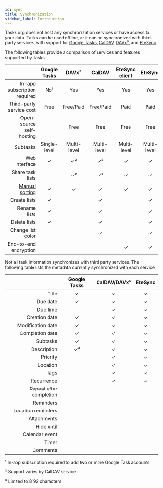 ```yaml
---
id: sync
title: Synchronization
sidebar_label: Introduction
---
```


Tasks.org does not host any synchronization services or have access to your
data. Tasks can be used offline, or it can be synchronized with third-party
services, with support for [Google Tasks](google_tasks_intro.md),
[CalDAV](caldav_intro.md),
[DAVx⁵](https://play.google.com/store/apps/details?id=at.bitfire.davdroid), and
[EteSync](etesync_intro.md).

The following tables provide a comparison of services and features supported by
Tasks

|   | Google Tasks | DAVx⁵ | CalDAV | EteSync client | EteSync |
| -:|:------------:|:-----:|:------:|:--------------:|:-------:|
| In-app subscription required | No¹ | Yes | Yes | Yes | Yes |
| Third-party service cost | Free | Free/Paid | Free/Paid | Paid | Paid |
| Open-source self-hosting | | Free | Free | Free | Free |
| Subtasks | Single-level | Multi-level | Multi-level | Multi-level | Multi-level |
| Web interface | ✓ | ✓² | ✓² | ✓ | ✓ |
| Share task lists | | ✓² | ✓² | ✓ | ✓ |
| [Manual sorting](manual_sort_mode.md) | ✓ | ✓ | ✓ | ✓ | ✓ |
| Create lists | ✓ | | ✓ | | ✓ |
| Rename lists | ✓ | | ✓ | | ✓ |
| Delete lists | ✓ | | ✓ | | ✓ |
| Change list color | | | ✓ | | ✓ |
| End-to-end encryption | | | | ✓ | ✓ |

Not all task information synchronizes with third party services. The following
table lists the metadata currently synchronized with each service

|   | Google Tasks | CalDAV/DAVx⁵| EteSync |
| -:|:------------:|:-----------:|:-------:|
| Title | ✓ | ✓ | ✓ |
| Due date | ✓ | ✓ | ✓ |
| Due time | | ✓ | ✓ |
| Creation date | ✓ | ✓ | ✓ |
| Modification date | ✓ | ✓ | ✓ |
| Completion date | ✓ | ✓ | ✓ |
| Subtasks | ✓ | ✓ | ✓ |
| Description | ✓³ | ✓ | ✓ |
| Priority | | ✓ | ✓ |
| Location | | ✓ | ✓ |
| Tags | | ✓ | ✓ |
| Recurrence | | ✓ | ✓ |
| Repeat after completion | | | |
| Reminders | | | |
| Location reminders | | | |
| Attachments | | | |
| Hide until | | | |
| Calendar event | | | |
| Timer | | | |
| Comments | | | |

¹ In-app subscription required to add two or more Google Task accounts

² Support varies by CalDAV service

³ Limited to 8192 characters
